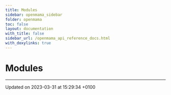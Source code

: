 ```yaml
---
title: Modules
sidebar: openmama_sidebar
folder: openmama
toc: false
layout: documentation
with_title: false
sidebar_url: /openmama_api_reference_docs.html
with_doxylinks: true
---
```


# Modules







-------------------------------

Updated on 2023-03-31 at 15:29:34 +0100
